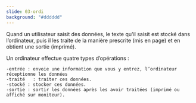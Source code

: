 ```yaml
---
slide: 03-ordi
background: "#dddddd"
---
```


Quand un utilisateur saisit des données, 
le texte qu'il saisit est stocké dans l’ordinateur, 
puis il les traite de la manière prescrite (mis en page) 
et en obtient une sortie (imprimé).

Un ordinateur effectue quatre types d’opérations :
```
-entrée : envoie une information que vous y entrez, l’ordinateur réceptionne les données
-traité   : traiter ces données.
-stocké : stocker ces données.
-sortie : sortir les données après les avoir traitées (imprimé ou affiché sur moniteur).
```
